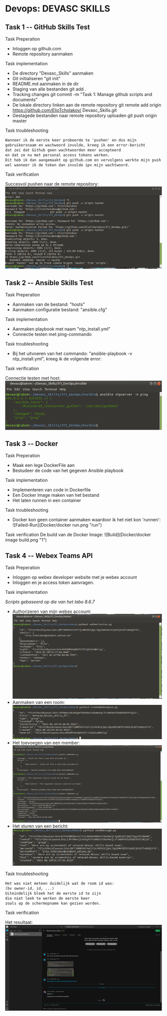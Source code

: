 Devops: DEVASC SKILLS
============

Task 1 -- GitHub Skills Test
------------

Task Preperation

- Inloggen op github.com
- Remote repository aanmaken
    
Task implementation

- De directory "Devasc_Skills" aanmaken
- Git initialiseren
    "git init"
- README.md aanmaken in de dir
- Staging van alle bestanden
    git add .
- Tracking changes
    git commit -m "Task 1: Manage github scripts and documents"
- De lokale directory linken aan de remote repository
    git remote add origin https://github.com/ElioTcholakov/  Devasc_Skills.git
- Gestagede bestanden naar remote repository uploaden
    git push origin master

Task troubleshooting

    Wanneer ik de eerste keer probeerde te 'pushen' en dus mijn
    gebruikersnaam en wachwoord invulde, kreeg ik een error-bericht
    dat zei dat Github geen wachtwoorden meer accepteerd
    en dat ze nu met personal access tokens werken.
    Dit heb ik dan aangemaakt op github.com en vervolgens werkte mijn push
    wel wanneer ik de token dan invulde ipv mijn wachtwoord.

Task verification

Succesvol pushen naar de remote repository:
![Failed-Run](Github/success.png "github")



Task 2 -- Ansible Skills Test
------------

Task Preperation

- Aanmaken van de bestand: "hosts"
- Aanmaken configuratie bestand: "ansible.cfg"
    
Task implementation

- Aanmaken playbook met naam "ntp_install.yml"  
- Connectie testen met ping-commando

Task troubleshooting

- Bij het uitvoeren van het commando: "ansible-playbook -v ntp_install.yml", kreeg ik de volgende error:

Task verification

Connectie testen met host:
![connection](Ansible/ntpPing.png "connection")


Task 3 -- Docker
------------

Task Preperation

- Maak een lege DockerFile aan
- Bestudeer de code van het gegeven Ansible playbook
    
Task implementation

- Implementeren van code in Dockerfile
- Een Docker Image maken van het bestand
- Het laten runnen in een container   

Task troubleshooting
- Docker kon geen container aanmaken waardoor ik het niet kon 'runnen':
![Failed-Run](Docker/docker run.png "run")

Task verification
De build van de Docker Image:
![Build](Docker/docker image build.png "1")

Task 4 -- Webex Teams API
------------

Task Preperation

- Inloggen op webex developer website met je webex account
- Inloggen en je access token aanvragen.
    
Task implementation

*Scripts gebaseerd op die van het labo 8.6.7*

- Authorizeren van mijn webex account:
![Authorization](Webex/authorization.png "Authorization")
- Aanmaken van een room:
![Create Room](Webex/roomcreation.png "Create Room")
- Het toevoegen van een member:
![Add Member](Webex/addmember.png "Add Member")
- Het sturen van een bericht:
![Send Message](Webex/sendmessage.png "Send Message")

Task troubleshooting

    Het was niet meteen duidelijk wat de room id was: 
    (bv owner-id, id, ...)
    Uiteindelijk bleek het de eerste id te zijn 
    die niet leek te werken de eerste keer
    zoals op de schermopname kan gezien worden.

Task verification

Het resultaat:
![Result](Webex/webex-group-result.png "Result")
